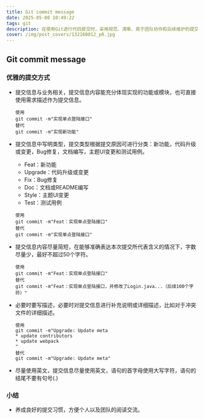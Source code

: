 ```yaml
---
title: Git commit message
date: 2025-05-08 10:49:22
tags: git
description: 在使用Git进行代码提交时，采用规范、清晰、易于团队协作和后续维护的提交信息书写方式。
cover: /img/post_covers/132160012_p0.jpg
---
```


## Git commit message

### 优雅的提交方式

  * 提交信息与业务相关，提交信息内容能充分体现实现的功能或模块，也可直接使用需求描述作为提交信息。

    ```
    使用
    git commit -m"实现单点登陆接口"
    替代
    git commit -m"实现新功能"
    ```

  * 提交信息中写明类型，提交类型根据提交原因可进行分类：新功能，代码升级或变更，Bug修复，文档编写，主题UI变更和测试用例。

    * Feat：新功能
    * Upgrade：代码升级或变更
    * Fix：Bug修复
    * Doc：文档或README编写
    * Style：主题UI变更
    * Test：测试用例

    ```
    使用
    git commit -m"Feat：实现单点登陆接口"
    替代
    git commit -m"实现单点登陆接口"
    ```

  * 提交信息内容尽量简短，在能够准确表达本次提交所代表含义的情况下，字数尽量少，最好不超过50个字符。

    ```
    使用
    git commit -m"Feat：实现单点登陆接口"
    替代
    git commit -m"Feat：实现单点登陆接口，并修改了Login.java...（后续100个字符）"
    ```

  * 必要时要写描述，必要时对提交信息进行补充说明或详细描述，比如对于冲突文件的详细描述。

    ```
    使用
    git commit -m"Upgrade: Update meta
    * update contributors
    * update webpack
    "
    替代
    git commit -m"Upgrade: Update meta"
    ```

  * 尽量使用英文，提交信息尽量使用英文，语句的首字母使用大写字符，语句的结尾不要有句号(.)

### 小结
  * 养成良好的提交习惯，方便个人以及团队的阅读交流。
